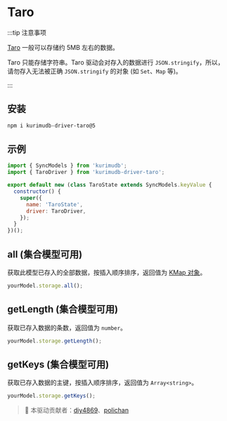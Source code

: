 # Taro

:::tip 注意事项

[Taro](https://developer.mozilla.org/docs/Web/API/Window/localStorage) 一般可以存储约 5MB 左右的数据。

Taro 只能存储字符串。Taro 驱动会对存入的数据进行 `JSON.stringify`，所以，请勿存入无法被正确 `JSON.stringify` 的对象 (如 `Set`、`Map` 等)。

:::

## 安装

```bash
npm i kurimudb-driver-taro@5
```

## 示例

```js {2,8}
import { SyncModels } from 'kurimudb';
import { TaroDriver } from 'kurimudb-driver-taro';

export default new (class TaroState extends SyncModels.keyValue {
  constructor() {
    super({
      name: 'TaroState',
      driver: TaroDriver,
    });
  }
})();
```

## all (集合模型可用)

获取此模型已存入的全部数据，按插入顺序排序，返回值为 [KMap 对象](/others/#KMap)。

```js
yourModel.storage.all();
```

## getLength (集合模型可用)

获取已存入数据的条数，返回值为 `number`。

```js
yourModel.storage.getLength();
```

## getKeys (集合模型可用)

获取已存入数据的主键，按插入顺序排序，返回值为 `Array<string>`。

```js
yourModel.storage.getKeys();
```

> 📜 本驱动贡献者：[diy4869](https://github.com/diy4869)、[polichan](https://github.com/polichan)
